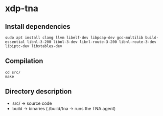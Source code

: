 # xdp-tna

## Install dependencies
    sudo apt install clang llvm libelf-dev libpcap-dev gcc-multilib build-essential libnl-3-200 libnl-3-dev libnl-route-3-200 libnl-route-3-dev libiptc-dev libxtables-dev

## Compilation

    cd src/
    make
## Directory description

* src/ -> source code
* build -> binaries (./build/tna -> runs the TNA agent)
